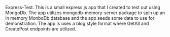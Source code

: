 Express-Test:
This is a small express.js app that I created to test out using MongoDb.
The app utilizes mongodb-memory-server package to spin up an in memory MonboDb database and the app seeds some data to use for demonstration.
The app is uses a blog style format where GetAll and CreatePost endpoints are utilized.

